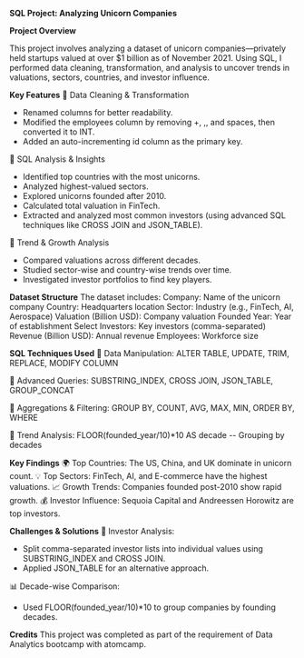 **SQL Project: Analyzing Unicorn Companies**

**Project Overview**

This project involves analyzing a dataset of unicorn companies—privately held startups valued at over $1 billion as of November 2021. Using SQL, I performed data cleaning, transformation, and analysis to uncover trends in valuations, sectors, countries, and investor influence.

**Key Features**
🔹 Data Cleaning & Transformation
* Renamed columns for better readability.
* Modified the employees column by removing +, ,, and spaces, then converted it to INT.
* Added an auto-incrementing id column as the primary key.

🔹 SQL Analysis & Insights
* Identified top countries with the most unicorns.
* Analyzed highest-valued sectors.
* Explored unicorns founded after 2010.
* Calculated total valuation in FinTech.
* Extracted and analyzed most common investors (using advanced SQL techniques like CROSS JOIN and JSON_TABLE).

🔹 Trend & Growth Analysis
* Compared valuations across different decades.
* Studied sector-wise and country-wise trends over time.
* Investigated investor portfolios to find key players.

**Dataset Structure**
The dataset includes:
Company: Name of the unicorn company
Country: Headquarters location
Sector: Industry (e.g., FinTech, AI, Aerospace)
Valuation (Billion USD): Company valuation
Founded Year: Year of establishment
Select Investors: Key investors (comma-separated)
Revenue (Billion USD): Annual revenue
Employees: Workforce size

**SQL Techniques Used**
🔹 Data Manipulation:
ALTER TABLE, UPDATE, TRIM, REPLACE, MODIFY COLUMN  

🔹 Advanced Queries:
SUBSTRING_INDEX, CROSS JOIN, JSON_TABLE, GROUP_CONCAT  

🔹 Aggregations & Filtering:
GROUP BY, COUNT, AVG, MAX, MIN, ORDER BY, WHERE  

🔹 Trend Analysis:
FLOOR(founded_year/10)*10 AS decade  -- Grouping by decades  

**Key Findings**
🌍 Top Countries: The US, China, and UK dominate in unicorn count.
💡 Top Sectors: FinTech, AI, and E-commerce have the highest valuations.
📈 Growth Trends: Companies founded post-2010 show rapid growth.
💰 Investor Influence: Sequoia Capital and Andreessen Horowitz are top investors.

**Challenges & Solutions**
🔎 Investor Analysis:
* Split comma-separated investor lists into individual values using SUBSTRING_INDEX and CROSS JOIN.
* Applied JSON_TABLE for an alternative approach.

📊 Decade-wise Comparison:
* Used FLOOR(founded_year/10)*10 to group companies by founding decades.

**Credits**
This project was completed as part of the requirement of Data Analytics bootcamp with atomcamp.
